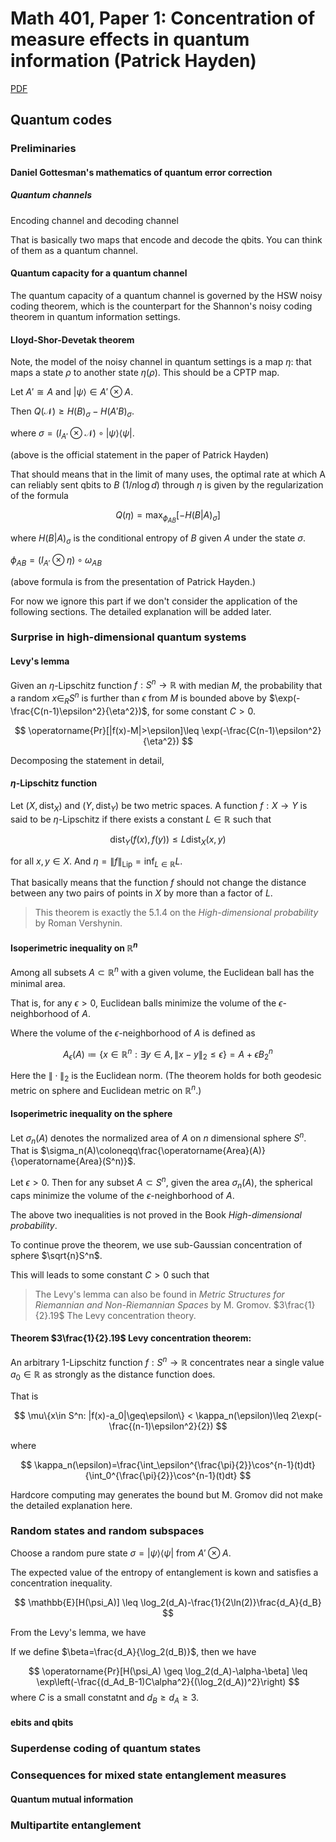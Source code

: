 # Math 401, Paper 1: Concentration of measure effects in quantum information (Patrick Hayden)

[PDF](https://www.ams.org/books/psapm/068/2762144)

## Quantum codes

### Preliminaries

#### Daniel Gottesman's mathematics of quantum error correction

##### Quantum channels

Encoding channel and decoding channel

That is basically two maps that encode and decode the qbits. You can think of them as a quantum channel.

#### Quantum capacity for a quantum channel

The quantum capacity of a quantum channel is governed by the HSW noisy coding theorem, which is the counterpart for the Shannon's noisy coding theorem in quantum information settings.

#### Lloyd-Shor-Devetak theorem

Note, the model of the noisy channel in quantum settings is a map $\eta$: that maps a state $\rho$ to another state $\eta(\rho)$. This should be a CPTP map.

Let $A'\cong A$ and $|\psi\rangle\in A'\otimes A$.

Then $Q(\mathcal{N})\geq H(B)_\sigma-H(A'B)_\sigma$.

where $\sigma=(I_{A'}\otimes \mathcal{N})\circ|\psi\rangle\langle\psi|$.

(above is the official statement in the paper of Patrick Hayden)

That should means that in the limit of many uses, the optimal rate at which A can reliably sent qbits to $B$ ($1/n\log d$) through $\eta$ is given by the regularization of the formula

$$
Q(\eta)=\max_{\phi_{AB}}[-H(B|A)_\sigma]
$$

where $H(B|A)_\sigma$ is the conditional entropy of $B$ given $A$ under the state $\sigma$.

$\phi_{AB}=(I_{A'}\otimes \eta)\circ\omega_{AB}$

(above formula is from the presentation of Patrick Hayden.)

For now we ignore this part if we don't consider the application of the following sections. The detailed explanation will be added later.

### Surprise in high-dimensional quantum systems

#### Levy's lemma

Given an $\eta$-Lipschitz function $f:S^n\to \mathbb{R}$ with median $M$, the probability that a random $x\in_R S^n$ is further than $\epsilon$ from $M$ is bounded above by $\exp(-\frac{C(n-1)\epsilon^2}{\eta^2})$, for some constant $C>0$.

$$
\operatorname{Pr}[|f(x)-M|>\epsilon]\leq \exp(-\frac{C(n-1)\epsilon^2}{\eta^2})
$$

Decomposing the statement in detail,

#### $\eta$-Lipschitz function

Let $(X,\operatorname{dist}_X)$ and $(Y,\operatorname{dist}_Y)$ be two metric spaces. A function $f:X\to Y$ is said to be $\eta$-Lipschitz if there exists a constant $L\in \mathbb{R}$ such that

$$
\operatorname{dist}_Y(f(x),f(y))\leq L\operatorname{dist}_X(x,y)
$$

for all $x,y\in X$. And $\eta=\|f\|_{\operatorname{Lip}}=\inf_{L\in \mathbb{R}}L$.

That basically means that the function $f$ should not change the distance between any two pairs of points in $X$ by more than a factor of $L$.

> This theorem is exactly the 5.1.4 on the _High-dimensional probability_ by Roman Vershynin.

#### Isoperimetric inequality on $\mathbb{R}^n$

Among all subsets $A\subset \mathbb{R}^n$ with a given volume, the Euclidean ball has the minimal area.

That is, for any $\epsilon>0$, Euclidean balls minimize the volume of the $\epsilon$-neighborhood of $A$.

Where the volume of the $\epsilon$-neighborhood of $A$ is defined as

$$
A_\epsilon(A)\coloneqq \{x\in \mathbb{R}^n: \exists y\in A, \|x-y\|_2\leq \epsilon\}=A+\epsilon B_2^n
$$

Here the $\|\cdot\|_2$ is the Euclidean norm. (The theorem holds for both geodesic metric on sphere and Euclidean metric on $\mathbb{R}^n$.)

#### Isoperimetric inequality on the sphere

Let $\sigma_n(A)$ denotes the normalized area of $A$ on $n$ dimensional sphere $S^n$. That is $\sigma_n(A)\coloneqq\frac{\operatorname{Area}(A)}{\operatorname{Area}(S^n)}$.

Let $\epsilon>0$. Then for any subset $A\subset S^n$, given the area $\sigma_n(A)$, the spherical caps minimize the volume of the $\epsilon$-neighborhood of $A$.

The above two inequalities is not proved in the Book _High-dimensional probability_.

To continue prove the theorem, we use sub-Gaussian concentration of sphere $\sqrt{n}S^n$. 

This will leads to some constant $C>0$ such that



> The Levy's lemma can also be found in _Metric Structures for Riemannian and Non-Riemannian Spaces_ by M. Gromov. $3\frac{1}{2}.19$ The Levy concentration theory.

#### Theorem $3\frac{1}{2}.19$ Levy concentration theorem:

An arbitrary 1-Lipschitz function $f:S^n\to \mathbb{R}$ concentrates near a single value $a_0\in \mathbb{R}$ as strongly as the distance function does.

That is

$$
\mu\{x\in S^n: |f(x)-a_0|\geq\epsilon\} < \kappa_n(\epsilon)\leq 2\exp(-\frac{(n-1)\epsilon^2}{2})
$$

where 

$$
\kappa_n(\epsilon)=\frac{\int_\epsilon^{\frac{\pi}{2}}\cos^{n-1}(t)dt}{\int_0^{\frac{\pi}{2}}\cos^{n-1}(t)dt}
$$

Hardcore computing may generates the bound but M. Gromov did not make the detailed explanation here.

### Random states and random subspaces

Choose a random pure state $\sigma=|\psi\rangle\langle\psi|$ from $A'\otimes A$.

The expected value of the entropy of entanglement is kown and satisfies a concentration inequality.

$$
\mathbb{E}[H(\psi_A)] \leq \log_2(d_A)-\frac{1}{2\ln(2)}\frac{d_A}{d_B}
$$

From the Levy's lemma, we have

If we define $\beta=\frac{d_A}{\log_2(d_B)}$, then we have

$$
\operatorname{Pr}[H(\psi_A) \geq \log_2(d_A)-\alpha-\beta] \leq \exp\left(-\frac{(d_Ad_B-1)C\alpha^2}{(\log_2(d_A))^2}\right)
$$
where $C$ is a small constatnt and $d_B\geq d_A\geq 3$.


#### ebits and qbits

### Superdense coding of quantum states

### Consequences for mixed state entanglement measures

#### Quantum mutual information

### Multipartite entanglement

